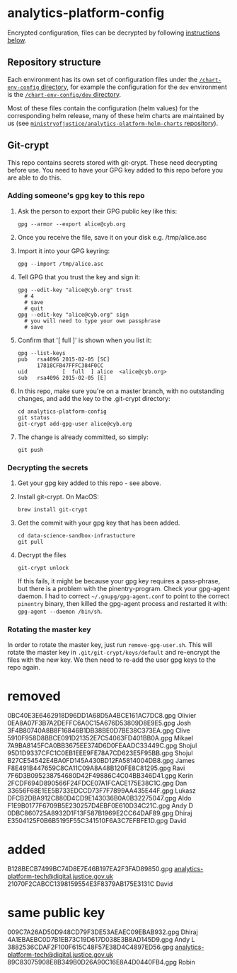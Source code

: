 # analytics-platform-config
Encrypted configuration, files can be decrypted by following [instructions below](#git-crypt).

## Repository structure

Each environment has its own set of configuration files under the [`/chart-env-config` directory](/chart-env-config), for example the configuration for the `dev` environment is the [`/chart-env-config/dev` directory](/chart-env-config/dev).

Most of these files contain the configuration (helm values) for the corresponding helm release, many of these helm charts are maintained by us (see [`ministryofjustice/analytics-platform-helm-charts` repository](https://github.com/ministryofjustice/analytics-platform-helm-charts)).


## Git-crypt

This repo contains secrets stored with git-crypt. These need decrypting before use. You need to have your GPG key added to this repo before you are able to do this.

### Adding someone's gpg key to this repo

1. Ask the person to export their GPG public key like this:

       gpg --armor --export alice@cyb.org

2. Once you receive the file, save it on your disk e.g. /tmp/alice.asc

3. Import it into your GPG keyring:

       gpg --import /tmp/alice.asc

4. Tell GPG that you trust the key and sign it:

       gpg --edit-key "alice@cyb.org" trust
         # 4
         # save
         # quit
       gpg --edit-key "alice@cyb.org" sign
         # you will need to type your own passphrase
         # save

5. Confirm that '[  full  ]' is shown when you list it:

       gpg --list-keys
       pub   rsa4096 2015-02-05 [SC]
             17818CFB47FFFC384F0CC
       uid           [  full  ] alice  <alice@cyb.org>
       sub   rsa4096 2015-02-05 [E]

5. In this repo, make sure you're on a master branch, with no outstanding changes, and add the key to the .git-crypt directory:

       cd analytics-platform-config
       git status
       git-crypt add-gpg-user alice@cyb.org

6. The change is already committed, so simply:

       git push

### Decrypting the secrets

1. Get your gpg key added to this repo - see above.

2. Install git-crypt. On MacOS:

       brew install git-crypt

3. Get the commit with your gpg key that has been added.

       cd data-science-sandbox-infrastucture
       git pull

4. Decrypt the files

       git-crypt unlock

   If this fails, it might be because your gpg key requires a pass-phrase, but there is a problem with the pinentry-program. Check your gpg-agent daemon. I had to correct `~/.gnupg/gpg-agent.conf` to point to the correct `pinentry` binary, then killed the gpg-agent process and restarted it with: `gpg-agent --daemon /bin/sh`.

### Rotating the master key 

In order to rotate the master key, just run `remove-gpg-user.sh`. This will rotate the master key in `.git/git-crypt/keys/default` and re-encrypt the files with the new key. We then need to re-add the user gpg keys to the repo again.

# removed
0BC40E3E6462918D96DD1A68D5A4BCE161AC7DC8.gpg Olivier
0EA8A07F3B7A2DEFFC6A0C15A676D53809D8E9E5.gpg Josh
3F4B80740A8B8F16846B1DB38BE0D7BE38C373EA.gpg Clive
5910F958D8BBCE091D21352E7C54063FD401BB0A.gpg Mikael
7A9BA8145FCA0BB3675EE374D6D0FEAADC33449C.gpg Shojul
95D1D9337CFC1C0EB1EEE9FE78A7CD623E5F95BB.gpg Shojul
B27CE54542E4BA0FD145A430BD12FA5814004DB8.gpg James
F8E491B447659C8CA11C09A8A48B120FE8C81295.gpg  Ravi
7F6D3B095238754680D42F49886C4C04BB346D41.gpg Kerin
2FCDF694D890566F24FDCE07A1FCACE175E38C1C.gpg Dan
33656F68E1EE5B733EDCCD73F7F7899AA435E44F.gpg Lukasz
DFCB2DBA912C880D4CD9E143036B0A0B32275047.gpg Aldo
F1E9B0177F6709B5E230257D4EBF0E610D34C21C.gpg Andy D
0DBC860725A8932D1F13F587B1969E2CC64DAF89.gpg Dhiraj
E3504125F0B6B5195F55C341510F6A3C7EFBFE1D.gpg David

# added
B128BECB7499BC74D8E7E46B197EA2F3FAD89850.gpg analytics-platform-tech@digital.justice.gov.uk
21070F2CABCC1398159554E3F8379AB175E3131C David

# same public key
009C7A26AD50D948CD79F3DE53AEAEC09EBAB932.gpg Dhiraj
4A1EBAEBC0D7B1EB73C19D617D038E3B8AD145D9.gpg Andy L
3882536CDAF2F100F615C48F57E38D4C4897ED56.gpg analytics-platform-tech@digital.justice.gov.uk
89C83075908E8B349B0D26A90C16E8A4D0440FB4.gpg Robin

